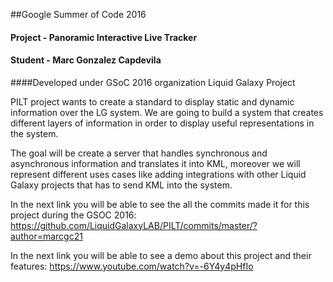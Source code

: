 ##Google Summer of Code 2016
#### Project - Panoramic Interactive Live Tracker
#### Student - Marc Gonzalez Capdevila
####Developed under GSoC 2016 organization Liquid Galaxy Project

PILT project wants to create a standard to display static and dynamic information over the LG system. We are going to build a system that creates different layers of information in order to display useful representations in the system.

The goal will be create a server that handles synchronous and asynchronous information and translates it into KML, moreover we will represent different uses cases like adding integrations with other Liquid Galaxy projects that has to send KML into the system.

In the next link you will be able to see the all the commits made it for this project during the GSOC 2016: https://github.com/LiquidGalaxyLAB/PILT/commits/master/?author=marcgc21

In the next link you will be able to see a demo about this project and their features: https://www.youtube.com/watch?v=-6Y4y4pHfIo
